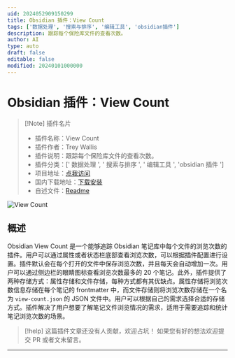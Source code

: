 ```yaml
---
uid: 2024052909150299
title: Obsidian 插件：View Count
tags: ['数据处理', '搜索与排序', '编辑工具', 'obsidian插件']
description: 跟踪每个保险库文件的查看次数。
author: AI
type: auto
draft: false
editable: false
modified: 20240101000000
---
```


# Obsidian 插件：View Count

> [!Note] 插件名片
> - 插件名称：View Count
> - 插件作者：Trey Wallis
> - 插件说明：跟踪每个保险库文件的查看次数。
> - 插件分类：[' 数据处理 ', ' 搜索与排序 ', ' 编辑工具 ', 'obsidian 插件 ']
> - 项目地址：[点我访问](https://github.com/trey-wallis/obsidian-view-count)
> - 国内下载地址：[下载安装](https://pkmer.cn/products/plugin/pluginMarket/?view-count)
> - 自述文件：[Readme](https://ghproxy.net/https://raw.githubusercontent.com/decaf-dev/obsidian-view-count/master/README.md)

![View Count](https://cdn.pkmer.cn/covers/view-count.gif!pkmer)

## 概述

Obsidian View Count 是一个能够追踪 Obsidian 笔记库中每个文件的浏览次数的插件。用户可以通过属性或者状态栏底部查看浏览次数，可以根据插件配置进行设置。插件默认会在每个打开的文件中保存浏览次数，并且每天会自动增加一次。用户可以通过侧边栏的眼睛图标查看浏览次数最多的 20 个笔记。此外，插件提供了两种存储方式：属性存储和文件存储，每种方式都有其优缺点。属性存储将浏览次数信息存储在每个笔记的 frontmatter 中，而文件存储则将浏览次数存储在一个名为 `view-count.json` 的 JSON 文件中。用户可以根据自己的需求选择合适的存储方式。插件解决了用户想要了解笔记文件浏览情况的需求，适用于需要追踪和统计笔记浏览次数的场景。

> [!help]
> 这篇插件文章还没有人贡献，欢迎占坑！
> 如果您有好的想法欢迎提交 PR 或者文末留言。

---



